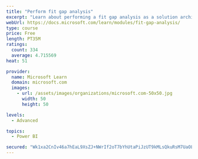 ```yaml
---
title: "Perform fit gap analysis"
excerpt: "Learn about performing a fit gap analysis as a solution architect for Dynamics 365 and Microsoft Power Platform."
webUrl: https://docs.microsoft.com/learn/modules/fit-gap-analysis/
type: course
price: Free
length: PT35M
ratings:
  count: 334
  average: 4.715569
heat: 51

provider:
  name: Microsoft Learn
  domain: microsoft.com
  images:
    - url: /assets/images/organizations/microsoft.com-50x50.jpg
      width: 50
      height: 50

levels:
  - Advanced

topics:
  - Power BI

secured: "Wk1xa2CnIv46a7hEaL9XsZJ+NWrIf2oT7bYhUtaPiJzUT9kMLsQkuRsM7UaOL3xHyBjO5jaojXh98+ePZU32CV1WtrWIKhZ0/trb/9Ouw+p5rCsPyGoDN8xWlTmcnZ5H7mfBY7ZyYAGACTbXlizVwT0inqyl2OAfx7sGn9qs16eRTY/GEmUAbqMHbrG6jXC4c07PBCmOY2cpaTRMwn+ZFeLIXy9rYljwxLZChZ3c54mQwDuLiFcsb8PpHbYDHJrosOZ784euQDY9dL4v8FSsuJnrzMG2Z8LEP1RxxyZurwr4ga/MZ6qES3pUjIoVROBETsXXVYhmf01+9I1CA06Be+EmiTilFm2kkXidtpnt1VglaIs+y9bpDuiGG6ty1pBi39jHvZ43ISjhM1vsFBPl777lY7zRLd+f+IPEe4FtiCI=;xAWF9AvEymqJkfc1iK5eeg=="
---
```


